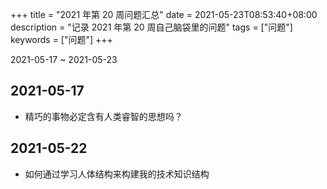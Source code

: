 +++
title = "2021 年第 20 周问题汇总"
date = 2021-05-23T08:53:40+08:00
description = "记录 2021 年第 20 周自己脑袋里的问题"
tags = ["问题"]
keywords = ["问题"]
+++

2021-05-17 ~ 2021-05-23

## 2021-05-17

- 精巧的事物必定含有人类睿智的思想吗？

## 2021-05-22

- 如何通过学习人体结构来构建我的技术知识结构
